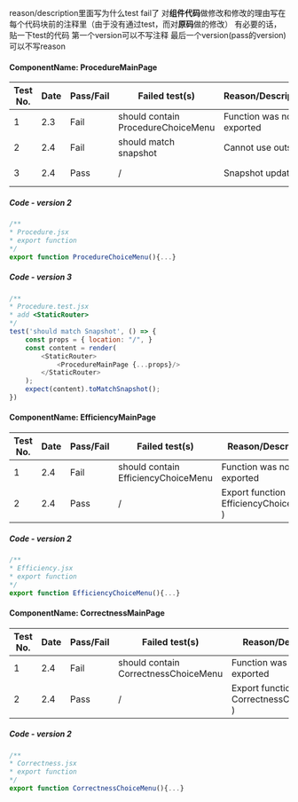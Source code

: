 reason/description里面写为什么test fail了
对**组件代码**做修改和修改的理由写在每个代码块前的注释里（由于没有通过test，而对**原码**做的修改）
有必要的话，贴一下test的代码
第一个version可以不写注释 最后一个version(pass的version)可以不写reason

#### ComponentName: ProcedureMainPage

|Test No.|Date|Pass/Fail|Failed test(s)|Reason/Description|Modified version|
|-------|----|---------|-------------------|----------------|----------------|
|1 | 2.3 | Fail | should contain ProcedureChoiceMenu | Function was not exported |version 1|
|2 | 2.4 | Fail |should match snapshot|Cannot use <Link> outside  <Router>|version 2|
|3 | 2.4 | Pass | /                     |Snapshot updated|version 3|

##### Code - version 2
```javascript
/**
* Procedure.jsx
* export function
*/
export function ProcedureChoiceMenu(){...}
```

##### Code - version 3
```javascript
/**
* Procedure.test.jsx
* add <StaticRouter>
*/
test('should match Snapshot', () => {
    const props = { location: "/", }
    const content = render(
        <StaticRouter>
            <ProcedureMainPage {...props}/>
        </StaticRouter>
    );
    expect(content).toMatchSnapshot();
})
```



#### ComponentName:  EfficiencyMainPage

| Test No. | Date | Pass/Fail | Failed test(s)                      | Reason/Description                      | Modified version |
| -------- | ---- | --------- | ----------------------------------- | --------------------------------------- | ---------------- |
| 1        | 2.4  | Fail      | should contain EfficiencyChoiceMenu | Function was not exported               | version 1        |
| 2        | 2.4  | Pass      | /                                   | Export function EfficiencyChoiceMenu( ) | version 2        |

##### Code - version 2

```javascript
/**
* Efficiency.jsx
* export function
*/
export function EfficiencyChoiceMenu(){...}
```



#### ComponentName: CorrectnessMainPage

| Test No. | Date | Pass/Fail | Failed test(s)                       | Reason/Description                       | Modified version |
| -------- | ---- | --------- | ------------------------------------ | ---------------------------------------- | ---------------- |
| 1        | 2.4  | Fail      | should contain CorrectnessChoiceMenu | Function was not exported                | version 1        |
| 2        | 2.4  | Pass      | /                                    | Export function CorrectnessChoiceMenu( ) | version 2        |

##### Code - version 2

```javascript
/**
* Correctness.jsx
* export function
*/
export function CorrectnessChoiceMenu(){...}
```

